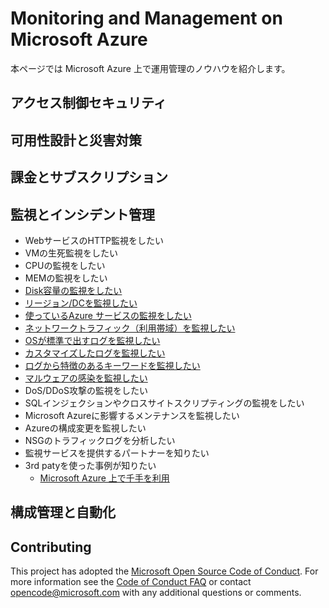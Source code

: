 # Monitoring and Management on Microsoft Azure
本ページでは Microsoft Azure 上で運用管理のノウハウを紹介します。

## アクセス制御セキュリティ

## 可用性設計と災害対策

## 課金とサブスクリプション

## 監視とインシデント管理
- WebサービスのHTTP監視をしたい
- VMの生死監視をしたい
- CPUの監視をしたい
- MEMの監視をしたい
- [Disk容量の監視をしたい](CMandDeploy/DiskUsage/README.md)
- [リージョン/DCを監視したい](CMandDeploy/Region-DC/README.md)
- [使っているAzure サービスの監視をしたい](CMandDeploy/AzureService/README.md)
- [ネットワークトラフィック（利用帯域）を監視したい](CMandDeploy/NetworkTraffic/README.md)
- [OSが標準で出すログを監視したい](CMandDeploy/OSLog/README.md)
- [カスタマイズしたログを監視したい](CMandDeploy/CustomLog/README.md)
- [ログから特徴のあるキーワードを監視したい](CMandDeploy/SpecificAlert/README.md)
- [マルウェアの感染を監視したい](CMandDeploy/AntiMalware/README.md)
- DoS/DDoS攻撃の監視をしたい
- SQLインジェクションやクロスサイトスクリプティングの監視をしたい
- Microsoft Azureに影響するメンテナンスを監視したい
- Azureの構成変更を監視したい
- NSGのトラフィックログを分析したい
- 監視サービスを提供するパートナーを知りたい
- 3rd patyを使った事例が知りたい
  - [Microsoft Azure 上で千手を利用](CMandDeploy/3rd-party-senju/README.md)

## 構成管理と自動化

## Contributing

This project has adopted the [Microsoft Open Source Code of Conduct](https://opensource.microsoft.com/codeofconduct/). For more information see the [Code of Conduct FAQ](https://opensource.microsoft.com/codeofconduct/faq/) or contact [opencode@microsoft.com](mailto:opencode@microsoft.com) with any additional questions or comments.

